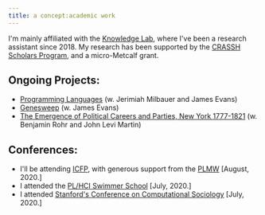 ```yaml
---
title: a concept:academic work
---
```


I'm mainly affiliated with the [Knowledge Lab](https://www.knowledgelab.org/), where I've been a research assistant since 2018. My research has been supported by the [CRASSH Scholars Program](https://ccrf.uchicago.edu/undergraduate-research/crassh-research-scholars), and a micro-Metcalf grant. 

## Ongoing Projects: 

- [Programming Languages](https://www.knowledgelab.org/funding_opportunities/postdoctoral_position_in_how_programming_languages_shape_thought/) (w. Jerimiah Milbauer and James Evans)
- [Genesweep](https://en.wikipedia.org/wiki/GeneSweep) (w. James Evans)
- [The Emergence of Political Careers and Parties, New York 1777-1821](https://www.nsf.gov/awardsearch/showAward?AWD_ID=2001930) (w. Benjamin Rohr and John Levi Martin)

## Conferences: 

- I'll be attending [ICFP](https://icfp20.sigplan.org/venue/icfp-2020-venue), with generous support from the  [PLMW](https://icfp20.sigplan.org/home/PLMW-icfp-2020?track=PLMW%20%40%20ICFP%20) [August, 2020.]
- I attended the [PL/HCI Swimmer School](https://shriram.github.io/pl-hci-school-2020/) [July, 2020.]
- I attended [Stanford's Conference on Computational Sociology](https://iriss.stanford.edu/css/conferences/2020-conference-computational-sociology) [July, 2020.]